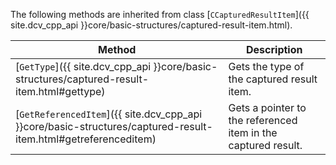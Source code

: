 
The following methods are inherited from class [`CCapturedResultItem`]({{ site.dcv_cpp_api }}core/basic-structures/captured-result-item.html).

| Method | Description |
|--------|-------------|
| [`GetType`]({{ site.dcv_cpp_api }}core/basic-structures/captured-result-item.html#gettype) | Gets the type of the captured result item. |
| [`GetReferencedItem`]({{ site.dcv_cpp_api }}core/basic-structures/captured-result-item.html#getreferenceditem) | Gets a pointer to the referenced item in the captured result. |

